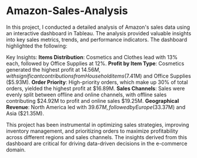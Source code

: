 # Amazon-Sales-Analysis

In this project, I conducted a detailed analysis of Amazon's sales data using an interactive dashboard in Tableau. The analysis provided valuable insights into key sales metrics, trends, and performance indicators. The dashboard highlighted the following:

Key Insights:
**Items Distribution**: Cosmetics and Clothes lead with 13% each, followed by Office Supplies at 12%.
**Profit by Item Type**: Cosmetics generated the highest profit at $14.56M, with significant contributions from Household items ($7.41M) and Office Supplies ($5.93M).
**Order Priority**: High-priority orders, which make up 30% of total orders, yielded the highest profit at $16.89M.
**Sales Channels**: Sales were evenly split between offline and online channels, with offline sales contributing $24.92M to profit and online sales $19.25M.
**Geographical Revenue**: North America led with $39.67M, followed by Europe ($33.37M) and Asia ($21.35M).

This project has been instrumental in optimizing sales strategies, improving inventory management, and prioritizing orders to maximize profitability across different regions and sales channels. The insights derived from this dashboard are critical for driving data-driven decisions in the e-commerce domain.
